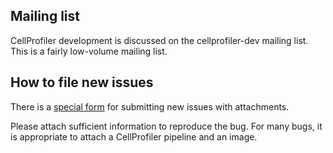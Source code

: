 ## Mailing list

CellProfiler development is discussed on the cellprofiler-dev mailing list.
This is a fairly low-volume mailing list.

## How to file new issues

There is a [special form](http://cellprofiler.org/issues/) for submitting
new issues with attachments.

Please attach sufficient information to reproduce the bug. For many bugs,
it is appropriate to attach a CellProfiler pipeline and an image.
